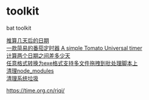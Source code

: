 # toolkit

bat toolkit

[推算几天后的日期](afterday.bat)  
[一款简易的番茄定时器 A simple Tomato Universal timer](TomatoUniversalTimer.bat)  
[计算两个日期之间差多少天]()  
[任意格式转换为exe格式支持多文件拖拽到批处理脚本上](aliyunpan.bat)  
[清理node_modules](clear.bat)  
[清理系统垃圾](System%20LJ.bat)  

https://time.org.cn/riqi/
